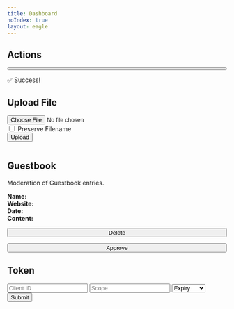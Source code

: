 ```yaml
---
title: Dashboard
noIndex: true
layout: eagle
---
```


<h2>Actions</h2>

<eagle-actions class='eagle-actions'>
  <eagle-action>
    <form method=POST>
      <input type='hidden' name='action' value='' />
      <button style='width: 100%'><action-name></action-name></button>
    </form>
  </eagle-action>
</eagle-actions>

<eagle-action-success>
  <div class='box'>✅ Success!</div>
</eagle-action-success>

<h2>Upload File</h2>

<form id='upload' method='post' class='block-form' enctype='multipart/form-data'>
  <input type='file' name='file' />
  <div class='eagle-options'>
    <label><input type='checkbox' name='preserve-filename' /> Preserve Filename</label>
  </div>
  <button>Upload</button>
</form>

<eagle-media-location>
  <pre class='eagle-pre'><eagle-media-location-value></eagle-media-location-value></pre>
</eagle-media-location>

<h2>Guestbook</h2>

<p>Moderation of Guestbook entries.</p>

<eagle-guestbook-entries>
  <eagle-guestbook-entry>
    <div class='box'>
      <p>
        <strong>Name:</strong> <eagle-guestbook-name></eagle-guestbook-name><br>
        <strong>Website:</strong> <eagle-guestbook-website></eagle-guestbook-website><br>
        <strong>Date:</strong> <eagle-guestbook-date></eagle-guestbook-date><br>
        <strong>Content:</strong> <eagle-guestbook-content></eagle-guestbook-content>
      </p>
      <div class='eagle-guestbook'>
        <form method=POST>
          <input type='hidden' name='guestbook-id' value='' />
          <input type='hidden' name='guestbook-action' value='delete' />
          <button style='width: 100%'>Delete</button>
        </form>
        <form method=POST>
          <input type='hidden' name='guestbook-id' value='' />
          <input type='hidden' name='guestbook-action' value='approve' />
          <button style='width: 100%'>Approve</button>
        </form>
      </div>
    </div>
  </eagle-guestbook-entry>
</eagle-guestbook-entries>

<h2>Token</h2>

<form id='token' method='post' class='block-form'>
  <input type='hidden' name='token' value='true' />
  <input required type='url' name='client_id' placeholder='Client ID'>
  <input required type='text' name='scope' placeholder='Scope'>
  <select name='expiry'>
    <option value='' disabled selected hidden>Expiry</option>
    <option value='7'>1 Week</option>
    <option value='90'>3 Months</option>
    <option value='180'>6 Months</option>
    <option value='0'>Infinity</option>
  </select>
  <button>Submit</button>
</form>

<eagle-token>
  <pre class='eagle-pre'><eagle-token-value></eagle-token-value></pre>
</eagle-token>
